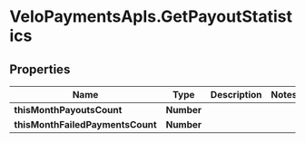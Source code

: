 # VeloPaymentsApIs.GetPayoutStatistics

## Properties

Name | Type | Description | Notes
------------ | ------------- | ------------- | -------------
**thisMonthPayoutsCount** | **Number** |  | 
**thisMonthFailedPaymentsCount** | **Number** |  | 


